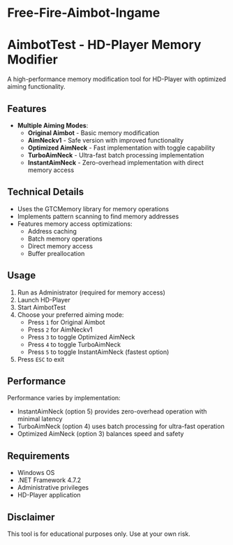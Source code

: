 # Free-Fire-Aimbot-Ingame
# AimbotTest - HD-Player Memory Modifier

A high-performance memory modification tool for HD-Player with optimized aiming functionality.

## Features

- **Multiple Aiming Modes**:
  - **Original Aimbot** - Basic memory modification
  - **AimNeckv1** - Safe version with improved functionality
  - **Optimized AimNeck** - Fast implementation with toggle capability
  - **TurboAimNeck** - Ultra-fast batch processing implementation
  - **InstantAimNeck** - Zero-overhead implementation with direct memory access

## Technical Details

- Uses the GTCMemory library for memory operations
- Implements pattern scanning to find memory addresses
- Features memory access optimizations:
  - Address caching
  - Batch memory operations
  - Direct memory access
  - Buffer preallocation

## Usage

1. Run as Administrator (required for memory access)
2. Launch HD-Player
3. Start AimbotTest
4. Choose your preferred aiming mode:
   - Press `1` for Original Aimbot
   - Press `2` for AimNeckv1
   - Press `3` to toggle Optimized AimNeck
   - Press `4` to toggle TurboAimNeck
   - Press `5` to toggle InstantAimNeck (fastest option)
5. Press `ESC` to exit

## Performance

Performance varies by implementation:
- InstantAimNeck (option 5) provides zero-overhead operation with minimal latency
- TurboAimNeck (option 4) uses batch processing for ultra-fast operation
- Optimized AimNeck (option 3) balances speed and safety

## Requirements

- Windows OS
- .NET Framework 4.7.2
- Administrative privileges
- HD-Player application

## Disclaimer

This tool is for educational purposes only. Use at your own risk. 
